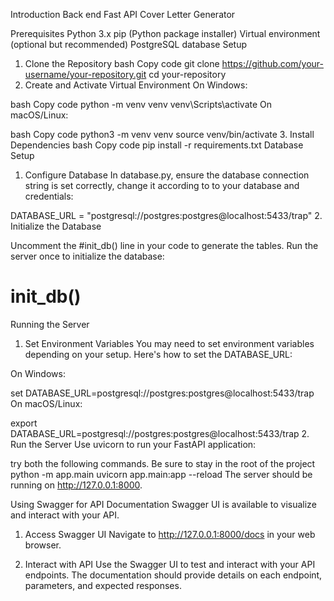 Introduction
Back end Fast API
Cover Letter Generator

Prerequisites
Python 3.x
pip (Python package installer)
Virtual environment (optional but recommended)
PostgreSQL database
Setup
1. Clone the Repository
bash
Copy code
git clone https://github.com/your-username/your-repository.git
cd your-repository
2. Create and Activate Virtual Environment
On Windows:

bash
Copy code
python -m venv venv
venv\Scripts\activate
On macOS/Linux:

bash
Copy code
python3 -m venv venv
source venv/bin/activate
3. Install Dependencies
bash
Copy code
pip install -r requirements.txt
Database Setup
1. Configure Database
In database.py, ensure the database connection string is set correctly,
change it according to to your database and credentials: 


DATABASE_URL = "postgresql://postgres:postgres@localhost:5433/trap"
2. Initialize the Database

Uncomment the #init_db() line in your code to generate the tables. Run the server once to initialize the database:


# init_db()
Running the Server
1. Set Environment Variables
You may need to set environment variables depending on your setup. Here's how to set the DATABASE_URL:

On Windows:


set DATABASE_URL=postgresql://postgres:postgres@localhost:5433/trap
On macOS/Linux:


export DATABASE_URL=postgresql://postgres:postgres@localhost:5433/trap
2. Run the Server
Use uvicorn to run your FastAPI application:

try both the following commands. Be sure to stay in the root of the project
python -m app.main
uvicorn app.main:app --reload
The server should be running on http://127.0.0.1:8000.



Using Swagger for API Documentation
Swagger UI is available to visualize and interact with your API.

1. Access Swagger UI
Navigate to http://127.0.0.1:8000/docs in your web browser.

2. Interact with API
Use the Swagger UI to test and interact with your API endpoints. The documentation should provide details on each endpoint, parameters, and expected responses.